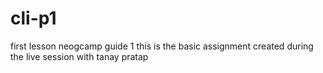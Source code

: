 # cli-p1
first lesson neogcamp guide 1
this is the basic assignment created during the live session with tanay pratap
